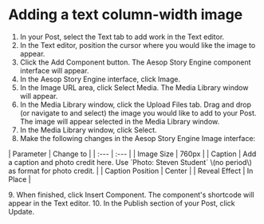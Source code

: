 # Adding a text column-width image

1. In your Post, select the Text tab to add work in the Text editor. 
2. In the Text editor, position the cursor where you would like the image to appear.
3. Click the Add Component button. The Aesop Story Engine component interface will appear. 
4. In the Aesop Story Engine interface, click Image.
5. In the Image URL area, click Select Media. The Media Library window will appear.
6. In the Media Library window, click the Upload Files tab. Drag and drop \(or navigate to and select\) the image you would like to add to your Post. The image will appear selected in the Media Library window.
7. In the Media Library window, click Select.
8. Make the following changes in the Aesop Story Engine Image interface:
<p>
| Parameter | Change to |
| :--- | :--- |
| Image Size | 760px |
| Caption | Add a caption and photo credit here. Use `Photo: Steven Student` \(no period\) as format for photo credit. |
| Caption Position | Center |
| Reveal Effect | In Place |
</p>
9. When finished, click Insert Component. The component's shortcode will appear in the Text editor. 
10. In the Publish section of your Post, click Update.



